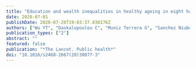 ```yaml
---
title: "Education and wealth inequalities in healthy ageing in eight harmonised cohorts in the ATHLOS consortium: a population-based study."
date: 2020-07-01
publishDate: 2020-07-28T19:03:37.030176Z
authors: ["Wu YT", "Daskalopoulou C", "Muniz Terrera G", "Sanchez Niubo A", "Rodríguez-Artalejo F", "Ayuso-Mateos JL", "Bobak M", "Caballero FF", "de la Fuente J", "ATHLOS consortium"]
publication_types: ["2"]
abstract: ""
featured: false
publication: "*The Lancet. Public health*"
doi: "10.1016/s2468-2667(20)30077-3"
---
```


